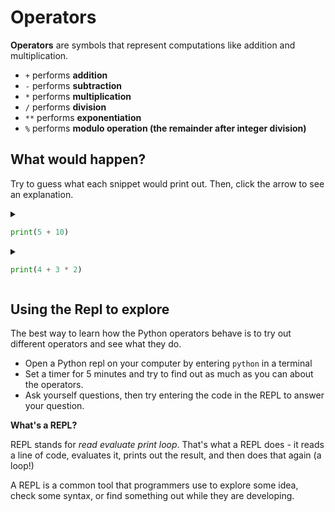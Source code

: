 # Operators

**Operators** are symbols that represent computations like addition and multiplication.

- `+` performs **addition**
- `-` performs **subtraction**
- `*` performs **multiplication**
- `/` performs **division**
- `**` performs **exponentiation**
- `%` performs **modulo operation (the remainder after integer division)**

## What would happen?

Try to guess what each snippet would print out. Then, click the arrow to see an
explanation.

<details>
<summary>

```python
print(5 + 10)
```

</summary>

It would print `15`.

First, python adds `5` and `10`, then it does the `print`.

</details>

<details>
<summary>

```python
print(4 + 3 * 2)
```

</summary>

It would print `10`.

First, python multiplies `3` and `2` and gets `6`. Then it adds `6` to `4`, then it prints the final result.

</details>

## Using the Repl to explore

The best way to learn how the Python operators behave is to try out different
operators and see what they do.

* Open a Python repl on your computer by entering `python` in a terminal
* Set a timer for 5 minutes and try to find out as much as you can about the
    operators. 
* Ask yourself questions, then try entering the code in the REPL to
    answer your question.

<aside>

**What's a REPL?**

REPL stands for _read_ _evaluate_ _print_ _loop_. That's what a REPL does - it
reads a line of code, evaluates it, prints out the result, and then does that
again (a loop!)

A REPL is a common tool that programmers use to explore some idea, check some
syntax, or find something out while they are developing.

</aside>
